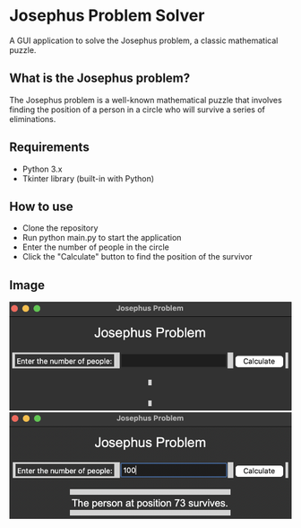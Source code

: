 # Josephus Problem Solver
A GUI application to solve the Josephus problem, a classic mathematical puzzle.
## What is the Josephus problem?
The Josephus problem is a well-known mathematical puzzle that involves finding the position of a person in a circle who will survive a series of eliminations.
## Requirements
- Python 3.x
- Tkinter library (built-in with Python)
## How to use
- Clone the repository
- Run python main.py to start the application
- Enter the number of people in the circle
- Click the "Calculate" button to find the position of the survivor
## Image
![2](image/2.png)
![1](image/1.png)
